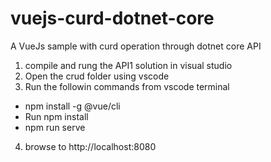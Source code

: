 # vuejs-curd-dotnet-core
A VueJs sample with curd operation through dotnet core API

1. compile and rung the API1 solution in visual studio
2. Open the crud folder using vscode
3. Run the followin commands from vscode terminal
- npm install -g @vue/cli
- Run npm install
- npm run serve
4. browse to http://localhost:8080
